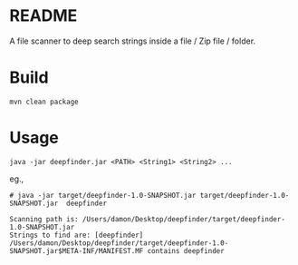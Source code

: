 README
====

A file scanner to deep search strings inside a file / Zip file / folder.

# Build

`mvn clean package`

# Usage

`java -jar deepfinder.jar <PATH> <String1> <String2> ...`

eg.,
```
# java -jar target/deepfinder-1.0-SNAPSHOT.jar target/deepfinder-1.0-SNAPSHOT.jar  deepfinder

Scanning path is: /Users/damon/Desktop/deepfinder/target/deepfinder-1.0-SNAPSHOT.jar
Strings to find are: [deepfinder]
/Users/damon/Desktop/deepfinder/target/deepfinder-1.0-SNAPSHOT.jar$META-INF/MANIFEST.MF contains deepfinder
```